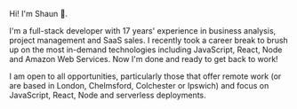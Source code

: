 Hi! I'm Shaun 👋.

I'm a full-stack developer with 17 years' experience in business analysis, project management and SaaS sales. I recently took a career break to brush up on the most in-demand technologies including JavaScript, React, Node and Amazon Web Services. Now I'm done and ready to get back to work!

I am open to all opportunities, particularly those that offer remote work (or are based in London, Chelmsford, Colchester or Ipswich) and focus on JavaScript, React, Node and serverless deployments.
